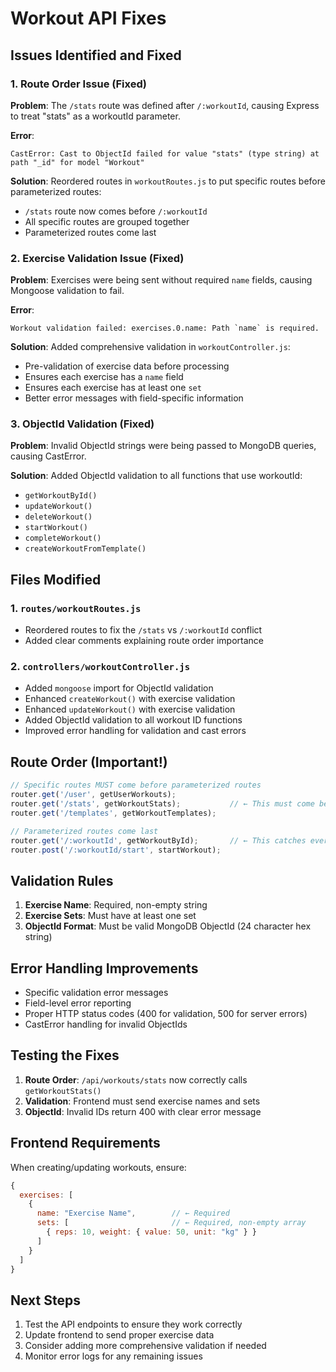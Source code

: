 # Workout API Fixes

## Issues Identified and Fixed

### 1. Route Order Issue (Fixed)
**Problem**: The `/stats` route was defined after `/:workoutId`, causing Express to treat "stats" as a workoutId parameter.

**Error**: 
```
CastError: Cast to ObjectId failed for value "stats" (type string) at path "_id" for model "Workout"
```

**Solution**: Reordered routes in `workoutRoutes.js` to put specific routes before parameterized routes:
- `/stats` route now comes before `/:workoutId`
- All specific routes are grouped together
- Parameterized routes come last

### 2. Exercise Validation Issue (Fixed)
**Problem**: Exercises were being sent without required `name` fields, causing Mongoose validation to fail.

**Error**:
```
Workout validation failed: exercises.0.name: Path `name` is required.
```

**Solution**: Added comprehensive validation in `workoutController.js`:
- Pre-validation of exercise data before processing
- Ensures each exercise has a `name` field
- Ensures each exercise has at least one `set`
- Better error messages with field-specific information

### 3. ObjectId Validation (Fixed)
**Problem**: Invalid ObjectId strings were being passed to MongoDB queries, causing CastError.

**Solution**: Added ObjectId validation to all functions that use workoutId:
- `getWorkoutById()`
- `updateWorkout()`
- `deleteWorkout()`
- `startWorkout()`
- `completeWorkout()`
- `createWorkoutFromTemplate()`

## Files Modified

### 1. `routes/workoutRoutes.js`
- Reordered routes to fix the `/stats` vs `/:workoutId` conflict
- Added clear comments explaining route order importance

### 2. `controllers/workoutController.js`
- Added `mongoose` import for ObjectId validation
- Enhanced `createWorkout()` with exercise validation
- Enhanced `updateWorkout()` with exercise validation
- Added ObjectId validation to all workout ID functions
- Improved error handling for validation and cast errors

## Route Order (Important!)
```javascript
// Specific routes MUST come before parameterized routes
router.get('/user', getUserWorkouts);
router.get('/stats', getWorkoutStats);           // ← This must come before /:workoutId
router.get('/templates', getWorkoutTemplates);

// Parameterized routes come last
router.get('/:workoutId', getWorkoutById);       // ← This catches everything else
router.post('/:workoutId/start', startWorkout);
```

## Validation Rules
1. **Exercise Name**: Required, non-empty string
2. **Exercise Sets**: Must have at least one set
3. **ObjectId Format**: Must be valid MongoDB ObjectId (24 character hex string)

## Error Handling Improvements
- Specific validation error messages
- Field-level error reporting
- Proper HTTP status codes (400 for validation, 500 for server errors)
- CastError handling for invalid ObjectIds

## Testing the Fixes
1. **Route Order**: `/api/workouts/stats` now correctly calls `getWorkoutStats()`
2. **Validation**: Frontend must send exercise names and sets
3. **ObjectId**: Invalid IDs return 400 with clear error message

## Frontend Requirements
When creating/updating workouts, ensure:
```javascript
{
  exercises: [
    {
      name: "Exercise Name",        // ← Required
      sets: [                       // ← Required, non-empty array
        { reps: 10, weight: { value: 50, unit: "kg" } }
      ]
    }
  ]
}
```

## Next Steps
1. Test the API endpoints to ensure they work correctly
2. Update frontend to send proper exercise data
3. Consider adding more comprehensive validation if needed
4. Monitor error logs for any remaining issues 
